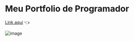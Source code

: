 # Meu Portfolio de Programador

<a target="_blank" href="https://matheuspedrosam.github.io/Portfolio/">Link aqui</a> 👈

![image](https://github.com/matheuspedrosam/Portfolio/assets/99772255/966e3cfa-171d-4a61-8efb-2a632f94af28)
